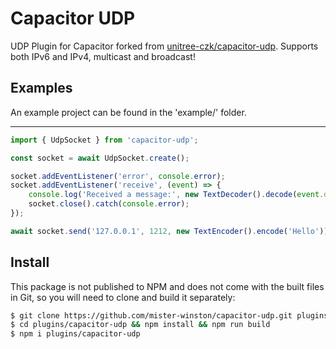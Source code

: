 # Capacitor UDP

UDP Plugin for Capacitor forked from [unitree-czk/capacitor-udp](https://github.com/unitree-czk/capacitor-udp).
Supports both IPv6 and IPv4, multicast and broadcast!

## Examples

An example project can be found in the 'example/' folder.

----------------

```typescript
import { UdpSocket } from 'capacitor-udp';

const socket = await UdpSocket.create();

socket.addEventListener('error', console.error);
socket.addEventListener('receive', (event) => {
    console.log('Received a message:', new TextDecoder().decode(event.detail));
    socket.close().catch(console.error);
});

await socket.send('127.0.0.1', 1212, new TextEncoder().encode('Hello'));
```

## Install

This package is not published to NPM and does not come with the built files in Git, so you will need to clone and build it separately:

```bash
$ git clone https://github.com/mister-winston/capacitor-udp.git plugins/capacitor-udp
$ cd plugins/capacitor-udp && npm install && npm run build
$ npm i plugins/capacitor-udp
```
